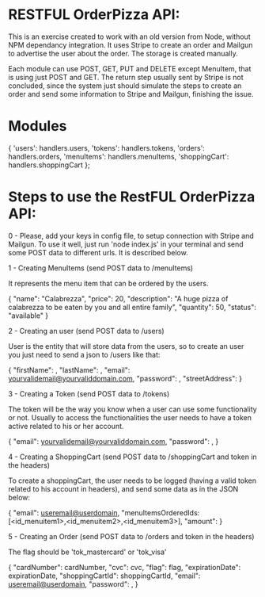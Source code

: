 # RESTFUL OrderPizza API:

This is an exercise created to work with an old version from Node, without NPM dependancy integration. It uses Stripe to create an order and Mailgun to advertise the user about the order. The storage is created manually.

Each module can use POST, GET, PUT and DELETE except MenuItem, that is using just POST and GET. The return step usually sent by Stripe is not concluded, since the system just should simulate the steps to create an order and send some information to Stripe and Mailgun, finishing the issue.

# Modules 

{
  'users': handlers.users,
  'tokens': handlers.tokens,
  'orders': handlers.orders,
  'menuItems': handlers.menuItems,
  'shoppingCart': handlers.shoppingCart
};

# Steps to use the RestFUL OrderPizza API:

0 - Please, add your keys in config file, to setup connection with Stripe and Mailgun. To use it well, just run 'node index.js' in your terminal and send some POST data to different urls. It is described below.

1 - Creating MenuItems (send POST data to /menuItems)

It represents the menu item that can be ordered by the users.

{
  "name": "Calabrezza",
  "price": 20,
  "description": "A huge pizza of calabrezza to be eaten by you and all entire family",
  "quantity": 50,
  "status": "available"
}

2 - Creating an user (send POST data to /users)

User is the entity that will store data from the users, so to create an user you just need to send a json to /users like that:

{ 
  "firstName": <sYourName>,
  "lastName": <YourLastName>,
  "email": <yourvalidemail@yourvaliddomain.com>,
  "password": <yourpassword>,
  "streetAddress": <an address to send your order>
}

3 - Creating a Token (send POST data to /tokens)

The token will be the way you know when a user can use some functionality or not. Usually to access the functionalities the user needs to have a token active related to his or her account.

{ 
  "email": <yourvalidemail@yourvaliddomain.com>,
  "password": <yourpassword>,
}

4 - Creating a ShoppingCart (send POST data to /shoppingCart and token in the headers)

To create a shoppingCart, the user needs to be logged (having a valid token related to his account in headers), and send some data as in the JSON below:

{
  "email": <useremail@userdomain>,
  "menuItemsOrderedIds: [<id_menuitem1>,<id_menuitem2>,<id_menuitem3>],
  "amount":<value>
}


5 - Creating an Order (send POST data to /orders and token in the headers)

The flag should be 'tok_mastercard' or 'tok_visa'

{
    "cardNumber": cardNumber,
    "cvc": cvc,
    "flag": flag,
    "expirationDate": expirationDate,
    "shoppingCartId": shoppingCartId, 
    "email": <useremail@userdomain>,
    "password": <yourpassword>,
}
